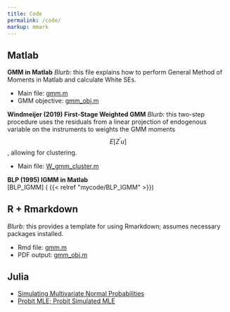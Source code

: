 ```yaml
---
title: Code
permalink: /code/
markup: mmark
---
```


## Matlab
**GMM in Matlab**
*Blurb:* this file explains how to perform General Method of Moments in Matlab and calculate White SEs.
  - Main file: [gmm.m](/files/code/matlab/gmm.m)
  - GMM objective: [gmm_obj.m](/files/code/matlab/gmm_obj.m)

**Windmeijer (2019) First-Stage Weighted GMM**
*Blurb:* this two-step procedure uses the residuals from a linear projection of endogenous variable on the instruments to weights the GMM moments $$ E[Z^{\prime} u] $$, allowing for clustering.
  - Main file: [W_gmm_cluster.m](/files/code/matlab/W_gmm_cluster.m)

**BLP (1995) IGMM in Matlab**  
[BLP_IGMM] ( {{< relref "mycode/BLP_IGMM" >}})

## R + Rmarkdown
*Blurb:* this provides a template for using Rmarkdown; assumes necessary packages installed.
  - Rmd file: [gmm.m](/files/code/r/markdown/howdy.Rmd)
  - PDF output: [gmm_obj.m](/files/code/r/markdown/howdy.pdf)


## Julia
- [Simulating Multivariate Normal Probabilities](https://nbviewer.jupyter.org/github/clukewatson/juptyernotebooks/blob/master/ec821b_hw3_pt1.ipynb)
- [Probit MLE; Probit Simulated MLE](https://nbviewer.jupyter.org/github/clukewatson/juptyernotebooks/blob/master/ec821b_hw3_pt2.ipynb)
